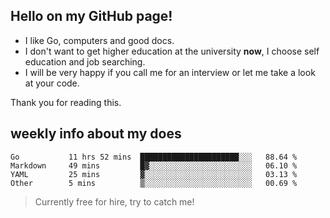 ## Hello on my GitHub page!

- I like Go, computers and good docs.
- I don't want to get higher education at the university **now**, I choose self education and job searching.
- I will be very happy if you call me for an interview or let me take a look at your code.

Thank you for reading this.

## weekly info about my does
<!--START_SECTION:waka-->

```text
Go           11 hrs 52 mins  ██████████████████████░░░   88.64 %
Markdown     49 mins         █▓░░░░░░░░░░░░░░░░░░░░░░░   06.10 %
YAML         25 mins         ▓░░░░░░░░░░░░░░░░░░░░░░░░   03.13 %
Other        5 mins          ▒░░░░░░░░░░░░░░░░░░░░░░░░   00.69 %
```

<!--END_SECTION:waka-->

> Currently free for hire, try to catch me!
